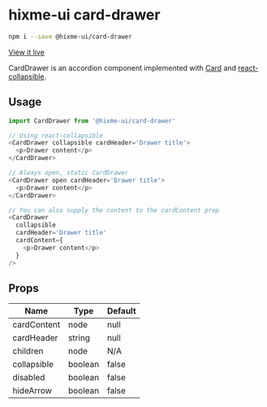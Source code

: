 # hixme-ui card-drawer

```bash
npm i --save @hixme-ui/card-drawer
```
[View it live](https://hixme.github.io/hixme-ui/card-drawer)

CardDrawer is an accordion component implemented with [Card](https://hixme.github.io/hixme-ui/card) and [react-collapsible](https://github.com/glennflanagan/react-collapsible).

## Usage

```javascript
import CardDrawer from '@hixme-ui/card-drawer'

// Using react-collapsible
<CardDrawer collapsible cardHeader='Drawer title'>
  <p>Drawer content</p>
</CardDrawer>

// Always open, static CardDrawer
<CardDrawer open cardHeader='Drawer title'>
  <p>Drawer content</p>
</CardDrawer>

// You can also supply the content to the cardContent prop
<CardDrawer
  collapsible
  cardHeader='Drawer title'
  cardContent={
    <p>Drawer content</p>
  }
/>
```

## Props

| Name            | Type        | Default        |
| --------------- | ----------- | -------------- |
| cardContent     | node        | null           |
| cardHeader      | string      | null           |
| children        | node        | N/A            |
| collapsible     | boolean     | false          |
| disabled        | boolean     | false          | 
| hideArrow       | boolean     | false          |

